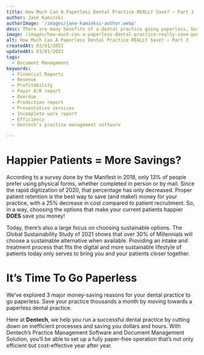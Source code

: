 ```yaml
---
title: How Much Can A Paperless Dental Practice REALLY Save? – Part 3
author: Jane Kaminski
authorImage: '/images/jane-kaminksi-author.webp'
desc: There are many benefits of a dental practice going paperless, but how much can you really save with your practice going paper free?  In the last part of this three-part series, we take a look at how patients make their dentist selection process based on specific experience preferences, and how that can lead to savings for you!
image: /images/how-much-can-a-paperless-dental-practice-really-save-part-3.webp
alt: How Much Can A Paperless Dental Practice REALLY Save? – Part 3
createdAt: 03/01/2023
updatedAt: 03/01/2023
tags:
  - Document Management
keywords:
  - Financial Reports
  - Revenue
  - Profitability
  - Payor A/R report
  - Overdue
  - Production report
  - Preventative services
  - Incomplete work report
  - Efficiency
  - Dentech’s practice management software

---
```


# Happier Patients = More Savings?

According to a survey done by the Manifest in 2018, only 13% of people prefer using physical forms, whether completed in person or by mail. Since the rapid digitization of 2020, that percentage has only decreased. Proper patient retention is the best way to save (and make!) money for your practice, with a 25% decrease in cost compared to patient recruitment. So, in a way, choosing the options that make your current patients happier **DOES** save you money!

Today, there’s also a large focus on choosing sustainable options. The Global Sustainability Study of 2021 shows that over 30% of Millennials will choose a sustainable alternative when available. Providing an intake and treatment process that fits the digital and more sustainable lifestyle of patients today only serves to bring you and your patients closer together.

# It’s Time To Go Paperless

We’ve explored 3 major money-saving reasons for your dental practice to go paperless. Save your practice thousands a month by moving towards a paperless dental practice.

Here at **Dentech**, we help you run a successful dental practice by cutting down on inefficient processes and saving you dollars and hours. With Dentech’s Practice Management Software and Document Management Solution, you’ll be able to set up a fully paper-free operation that’s not only efficient but cost-effective year after year.

